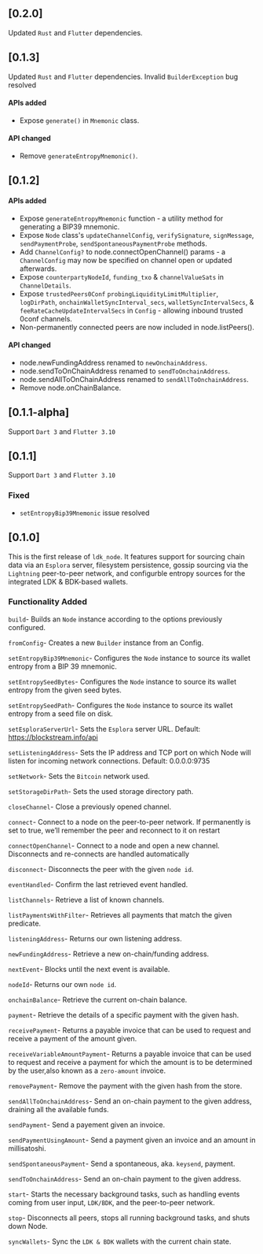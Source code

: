 ## [0.2.0]
Updated `Rust` and `Flutter` dependencies.


## [0.1.3]
Updated `Rust` and `Flutter` dependencies.
Invalid `BuilderException` bug resolved

#### APIs added
- Expose  `generate()` in `Mnemonic` class.

#### API changed
- Remove `generateEntropyMnemonic()`.

## [0.1.2]
#### APIs added
- Expose `generateEntropyMnemonic` function - a utility method for generating a BIP39 mnemonic.
- Expose `Node` class's `updateChannelConfig`, `verifySignature`, `signMessage`,  `sendPaymentProbe`, `sendSpontaneousPaymentProbe` methods.
- Add `ChannelConfig?` to node.connectOpenChannel() params - a `ChannelConfig` may now be specified on channel open or updated afterwards.
- Expose `counterpartyNodeId`, `funding_txo` & `channelValueSats` in `ChannelDetails`.
- Expose `trustedPeers0Conf` `probingLiquidityLimitMultiplier`, `logDirPath`, `onchainWalletSyncInterval_secs`, `walletSyncIntervalSecs`, &
  `feeRateCacheUpdateIntervalSecs` in `Config` - allowing inbound trusted 0conf channels. 
- Non-permanently connected peers are now included in node.listPeers().

#### API changed
- node.newFundingAddress renamed to `newOnchainAddress`.
- node.sendToOnChainAddress renamed to `sendToOnchainAddress`.
- node.sendAllToOnChainAddress renamed to `sendAllToOnchainAddress`.
- Remove node.onChainBalance.

## [0.1.1-alpha]
Support `Dart 3` and `Flutter 3.10`

## [0.1.1]
Support `Dart 3` and `Flutter 3.10`

### Fixed
 -  `setEntropyBip39Mnemonic` issue resolved
## [0.1.0]

This is the first release of `ldk_node`. It features support for sourcing chain data via an `Esplora` server, filesystem persistence, gossip sourcing via the `Lightning` peer-to-peer network, and configurble entropy sources for the integrated LDK & BDK-based wallets.

### Functionality Added

`build`- Builds an `Node` instance according to the options previously configured.

`fromConfig`- Creates a new `Builder` instance from an Config.

`setEntropyBip39Mnemonic`- Configures the `Node` instance to source its wallet entropy from a BIP 39 mnemonic.

`setEntropySeedBytes`- Configures the `Node` instance to source its wallet entropy from the given seed bytes.

`setEntropySeedPath`- Configures the `Node` instance to source its wallet entropy from a seed file on disk.

`setEsploraServerUrl`- Sets the `Esplora` server URL. Default: https://blockstream.info/api

`setListeningAddress`- Sets the IP address and TCP port on which Node will listen for incoming network connections. Default: 0.0.0.0:9735

`setNetwork`- Sets the `Bitcoin` network used.

`setStorageDirPath`- Sets the used storage directory path.

`closeChannel`- Close a previously opened channel.

`connect`- Connect to a node on the peer-to-peer network. If permanently is set to true, we’ll remember the peer and reconnect to it on restart

`connectOpenChannel`- Connect to a node and open a new channel. Disconnects and re-connects are handled automatically

`disconnect`- Disconnects the peer with the given `node id`.

`eventHandled`- Confirm the last retrieved event handled.

`listChannels`- Retrieve a list of known channels.

`listPaymentsWithFilter`- Retrieves all payments that match the given predicate.

`listeningAddress`- Returns our own listening address.

`newFundingAddress`- Retrieve a new on-chain/funding address.

`nextEvent`- Blocks until the next event is available.

`nodeId`- Returns our own `node id`.

`onchainBalance`- Retrieve the current on-chain balance.

`payment`- Retrieve the details of a specific payment with the given hash.

`receivePayment`- Returns a payable invoice that can be used to request and receive a payment of the amount given.

`receiveVariableAmountPayment`- Returns a payable invoice that can be used to request and receive a payment for which the amount is to be determined by the user,also known as a `zero-amount` invoice.

`removePayment`- Remove the payment with the given hash from the store.

`sendAllToOnchainAddress`- Send an on-chain payment to the given address, draining all the available funds.

`sendPayment`- Send a payement given an invoice.

`sendPaymentUsingAmount`- Send a payment given an invoice and an amount in millisatoshi.

`sendSpontaneousPayment`- Send a spontaneous, aka. `keysend`, payment.

`sendToOnchainAddress`- Send an on-chain payment to the given address.

`start`- Starts the necessary background tasks, such as handling events coming from user input, `LDK/BDK`, and the peer-to-peer network.

`stop`- Disconnects all peers, stops all running background tasks, and shuts down Node.

`syncWallets`- Sync the `LDK & BDK` wallets with the current chain state.
